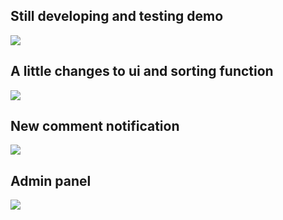 ## Still developing and testing demo

![](demo.gif)

## A little changes to ui and sorting function

![](demo4.gif)

## New comment notification

![](demo2.gif)

## Admin panel

![](demo3.gif)